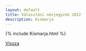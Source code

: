```yaml
---
layout: default
title: Választási névjegyzék 2022
description: Kismarja
---
```


{% include Kismarja.html %}

[Vissza](./)